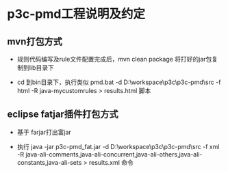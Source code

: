 # p3c-pmd工程说明及约定

## mvn打包方式

* 规则代码编写及rule文件配置完成后，mvn clean package 将打好的jar包复制到lib目录下
 
* cd 到bin目录下，执行类似 pmd.bat -d D:\workspace\p3c\p3c-pmd\src -f html -R java-mycustomrules > results.html 脚本


## eclipse fatjar插件打包方式

* 基于 farjar打出富jar

* 执行 java -jar p3c-pmd_fat.jar -d D:\workspace\p3c\p3c-pmd\src -f xml -R java-ali-comments,java-ali-concurrent,java-ali-others,java-ali-constants,java-ali-sets > results.xml 命令




